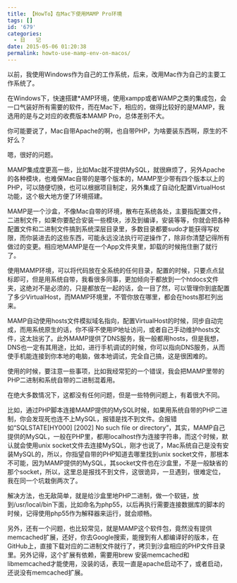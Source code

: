 ```yaml
---
title: 【HowTo】在Mac下使用MAMP Pro环境
tags: []
id: '679'
categories:
  - 日　　记
date: 2015-05-06 01:20:38
permalink: howto-use-mamp-env-on-macos/
---
```


以前，我使用Windows作为自己的工作系统，后来，改用Mac作为自己的主要工作系统了。

在Windows下，快速搭建*AMP环境，使用xampp或者WAMP之类的集成包，会一口气装好所有需要的软件，而在Mac下，相应的，做得比较好的是MAMP，我选用的是与之对应的收费版本MAMP Pro，总体差别不大。
<!-- more -->
你可能要说了，Mac自带Apache的啊，也自带PHP，为啥要装东西啊，原生的不好么？

嗯，很好的问题。

MAMP集成度更高一些，比如Mac就不提供MySQL，就很麻烦了，另外Apache的各种模块，也难保Mac自带的是哪个版本的，MAMP至少带有四个版本以上的PHP，可以随便切换，也可以根据项目制定，另外集成了自动化配置VirtualHost功能，这个极大地方便了环境搭建。

MAMP是一个沙盒，不像Mac自带的环境，散布在系统各处，主要指配置文件，二进制文件，如果你要配合安装一些模块，涉及到编译，安装等等，你就会把各种配置文件和二进制文件搞到系统深层目录里，多数目录都要sudo才能获得写权限，而你装进去的这些东西，可能永远没法执行可逆操作了，除非你清楚记得所有做过的变更。相应地MAMP是在一个App文件夹里，卸载的时候拖住删了就行了。

使用MAMP环境，可以将代码放在全系统的任何目录，配置的时候，只要点点鼠标即可，但是用系统自带，我看很多同事，更加倾向于都放到一个htdocs文件夹，这绝对不是必须的，只是都放在一起的话，会一目了然，可以管理你到底配置了多少VirtualHost，而MAMP环境里，不管你放在哪里，都会在hosts那栏列出来。

MAMP自动使用hosts文件模拟域名指向，配置VirtualHost的时候，同步自动完成，而用系统原生的话，你不得不使用IP地址访问，或者自己手动维护hosts文件，这太拙劣了。此外MAMP提供了DNS服务，我一般都用hosts，但是我想，DNS也一定有其用途，比如，进行手机调试的时候，你可以指向DNS服务，从而使手机能连接到你本地的电脑，做本地调试，完全自己搞，这是很困难的。

使用的时候，要注意一些事项，比如我经常犯的一个错误，我会把MAMP里带的PHP二进制和系统自带的二进制混着用。

在绝大多数情况下，这都没有任何问题，但是一些特例问题上，有着很大不同。

比如，通过PHP脚本连接MAMP提供的MySQL时候，如果用系统自带的PHP二进制，你会发现死也连不上MySQL，报错是找不到文件。会报错如“SQLSTATE[HY000] [2002] No such file or directory”，其实，MAMP自己提供的MySQL，一般在PHP里，都用localhost作为连接字符串，而这个时候，默认就会使用unix socket文件去连接MySQL，刚才也说了，Mac系统自己是没有安装MySQL的，所以，你指望自带的PHP知道去哪里找到unix socket文件，那根本不可能，因为MAMP提供的MySQL，其socket文件也在沙盒里，不是一般缺省的那个socket，所以，这里总是报找不到文件，这很诡异，一旦遇到，很难定位，我在同一个坑栽倒两次了。

解决方法，也无敌简单，就是给沙盒里地PHP二进制，做一个软链，放到/usr/local/bin下面，比如命名为php55，以后再执行需要连接数据库的脚本的时候，记得使用php55作为解释器来运行，就会顺畅。

另外，还有一个问题，也比较常见，就是MAMP这个软件包，竟然没有提供memcached扩展，还好，你去Google搜索，能搜到有人都编译好的版本，在GitHub上，直接下载对应的二进制文件就行了，拷贝到沙盒相应的PHP文件目录里。另外记得，这个扩展有依赖，需要用brew 安装memcached和libmemcached才能使用，没装的话，表现一直是apache启动不了，或者启动，还说没有memcached扩展。